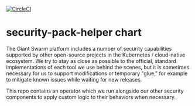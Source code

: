 [![CircleCI](https://dl.circleci.com/status-badge/img/gh/giantswarm/security-pack-helper/tree/main.svg?style=svg)](https://dl.circleci.com/status-badge/redirect/gh/giantswarm/security-pack-helper/tree/main)

# security-pack-helper chart

The Giant Swarm platform includes a number of security capabilities supported by other open-source projects in the Kubernetes / cloud-native ecosystem.
We try to stay as close as possible to the official, standard implementations of each tool we use behind the scenes, but it is sometimes necessary for us to support modifications or temporary "glue," for example to mitigate known issues while waiting for new releases.

This repo contains an operator which we run alongside our other security components to apply custom logic to their behaviors when necessary.
